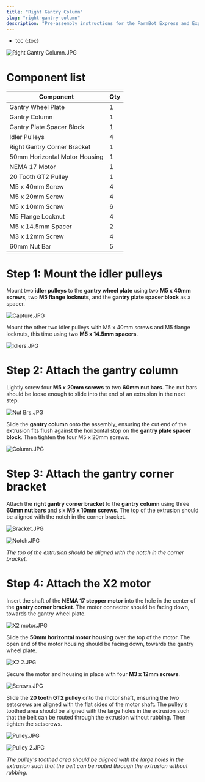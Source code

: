 ```yaml
---
title: "Right Gantry Column"
slug: "right-gantry-column"
description: "Pre-assembly instructions for the FarmBot Express and Express XL right gantry column"
---
```


* toc
{:toc}


![Right Gantry Column.JPG](_images/Right_Gantry_Column.JPG)

# Component list

|Component                     |Qty                           |
|------------------------------|------------------------------|
|Gantry Wheel Plate            |1
|Gantry Column                 |1
|Gantry Plate Spacer Block     |1
|Idler Pulleys                 |4
|Right Gantry Corner Bracket   |1
|50mm Horizontal Motor Housing |1
|NEMA 17 Motor                 |1
|20 Tooth GT2 Pulley           |1
|M5 x 40mm Screw               |4
|M5 x 20mm Screw               |4
|M5 x 10mm Screw               |6
|M5 Flange Locknut             |4
|M5 x 14.5mm Spacer            |2
|M3 x 12mm Screw               |4
|60mm Nut Bar                  |5

# Step 1: Mount the idler pulleys
Mount two **idler pulleys** to the **gantry wheel plate** using two **M5 x 40mm screws**, two **M5 flange locknuts**, and the **gantry plate spacer block** as a spacer.

![Capture.JPG](_images/Capture.JPG)

Mount the other two idler pulleys with M5 x 40mm screws and M5 flange locknuts, this time using two **M5 x 14.5mm spacers**.

![Idlers.JPG](_images/Idlers.JPG)

# Step 2: Attach the gantry column
Lightly screw four **M5 x 20mm screws** to two **60mm nut bars**. The nut bars should be loose enough to slide into the end of an extrusion in the next step.

![Nut Brs.JPG](_images/Nut_Brs.JPG)

Slide the **gantry column** onto the assembly, ensuring the cut end of the extrusion fits flush against the horizontal stop on the **gantry plate spacer block**. Then tighten the four M5 x 20mm screws.

![Column.JPG](_images/Column.JPG)

# Step 3: Attach the gantry corner bracket
Attach the **right gantry corner bracket** to the **gantry column** using three **60mm nut bars** and six **M5 x 10mm screws**. The top of the extrusion should be aligned with the notch in the corner bracket.

![Bracket.JPG](_images/Bracket.JPG)



![Notch.JPG](_images/Notch.JPG)

_The top of the extrusion should be aligned with the notch in the corner bracket._

# Step 4: Attach the X2 motor
Insert the shaft of the **NEMA 17 stepper motor** into the hole in the center of the **gantry corner bracket**. The motor connector should be facing down, towards the gantry wheel plate.

![X2 motor.JPG](_images/X2_motor.JPG)

Slide the **50mm horizontal motor housing** over the top of the motor. The open end of the motor housing should be facing down, towards the gantry wheel plate.

![X2 2.JPG](_images/X2_2.JPG)

Secure the motor and housing in place with four **M3 x 12mm screws**.

![Screws.JPG](_images/Screws.JPG)

Slide the **20 tooth GT2 pulley** onto the motor shaft, ensuring the two setscrews are aligned with the flat sides of the motor shaft. The pulley's toothed area should be aligned with the large holes in the extrusion such that the belt can be routed through the extrusion without rubbing. Then tighten the setscrews.

![Pulley.JPG](_images/Pulley.JPG)



![Pulley 2.JPG](_images/Pulley_2.JPG)

_The pulley's toothed area should be aligned with the large holes in the extrusion such that the belt can be routed through the extrusion without rubbing._




